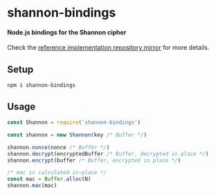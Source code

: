 # shannon-bindings
#### Node.js bindings for the Shannon cipher

Check the [reference implementation repository mirror](https://github.com/timniederhausen/shannon) for more details.

## Setup

`npm i shannon-bindings`

## Usage

```js
const Shannon = require('shannon-bindings')

const shannon = new Shannon(key /* Buffer */)

shannon.nonce(nonce /* Buffer */)
shannon.decrypt(encryptedBuffer /* Buffer, decrypted in place */)
shannon.encrypt(buffer /* Buffer, encrypted in place */)

/* mac is calculated in-place */
const mac = Buffer.alloc(N)
shannon.mac(mac)
```
